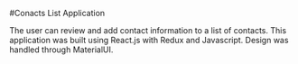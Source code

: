 #Conacts List Application

The user can review and add contact information to a list of contacts. This application was built using React.js with Redux and Javascript.
Design was handled through MaterialUI. 
